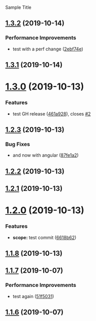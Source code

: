 Sample Title

## [1.3.2](https://github.com/LonnyGomes/conventional-commits-poc/compare/v1.3.1...v1.3.2) (2019-10-14)


### Performance Improvements

* test with a perf change ([2ebf74e](https://github.com/LonnyGomes/conventional-commits-poc/commit/2ebf74e))

## [1.3.1](https://github.com/LonnyGomes/conventional-commits-poc/compare/v1.3.0...v1.3.1) (2019-10-14)

# [1.3.0](https://github.com/LonnyGomes/conventional-commits-poc/compare/v1.2.3...v1.3.0) (2019-10-13)


### Features

* test GH release ([461a928](https://github.com/LonnyGomes/conventional-commits-poc/commit/461a928)), closes [#2](https://github.com/LonnyGomes/conventional-commits-poc/issues/2)

## [1.2.3](https://github.com/LonnyGomes/conventional-commits-poc/compare/v1.2.2...v1.2.3) (2019-10-13)


### Bug Fixes

* and now with angular ([87fe1a2](https://github.com/LonnyGomes/conventional-commits-poc/commit/87fe1a2))

## [1.2.2](https://github.com/LonnyGomes/conventional-commits-poc/compare/v1.2.1...v1.2.2) (2019-10-13)

## [1.2.1](https://github.com/LonnyGomes/conventional-commits-poc/compare/v1.2.0...v1.2.1) (2019-10-13)

# [1.2.0](https://github.com/LonnyGomes/conventional-commits-poc/compare/v1.1.8...v1.2.0) (2019-10-13)


### Features

* **scope:** test commit ([6618b62](https://github.com/LonnyGomes/conventional-commits-poc/commit/6618b62))

## [1.1.8](https://github.com/LonnyGomes/conventional-commits-poc/compare/v1.1.7...v1.1.8) (2019-10-13)

## [1.1.7](https:/Users/carpelucem/code/repos/conventional-commits-poc-bare/compare/v1.1.6...v1.1.7) (2019-10-07)


### Performance Improvements

* test again ([51f5031](https:/Users/carpelucem/code/repos/conventional-commits-poc-bare/commit/51f5031))

## [1.1.6](https:/Users/carpelucem/code/repos/conventional-commits-poc-bare/compare/v1.1.5...v1.1.6) (2019-10-07)
